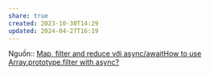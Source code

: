 ```yaml
---
share: true
created: 2023-10-30T14:29
updated: 2024-04-27T16:19
---
```

Nguồn:: [Map, filter and reduce với async/await](https://anonystick.com/blog-developer/map-filter-and-reduce-voi-asyncawait-2020042532834108)[How to use Array.prototype.filter with async?](https://stackoverflow.com/q/47095019/3416774)